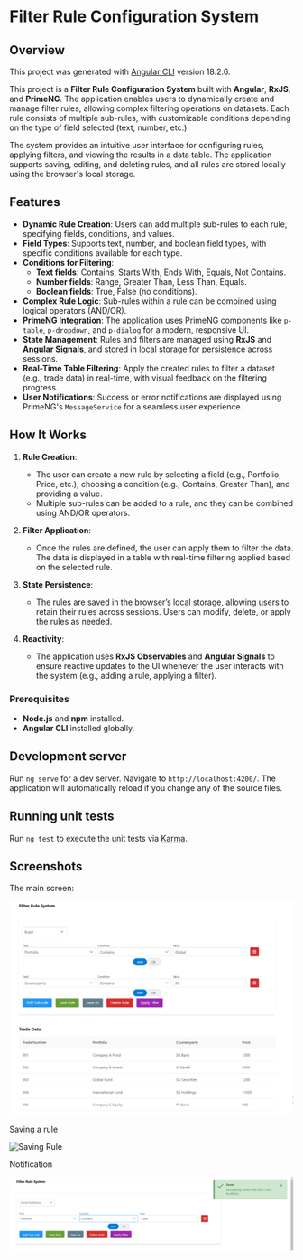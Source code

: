 # Filter Rule Configuration System

## Overview

This project was generated with [Angular CLI](https://github.com/angular/angular-cli) version 18.2.6.

This project is a **Filter Rule Configuration System** built with **Angular**, **RxJS**, and **PrimeNG**. The application enables users to dynamically create and manage filter rules, allowing complex filtering operations on datasets. Each rule consists of multiple sub-rules, with customizable conditions depending on the type of field selected (text, number, etc.).

The system provides an intuitive user interface for configuring rules, applying filters, and viewing the results in a data table. The application supports saving, editing, and deleting rules, and all rules are stored locally using the browser's local storage.

## Features
- **Dynamic Rule Creation**: Users can add multiple sub-rules to each rule, specifying fields, conditions, and values.
- **Field Types**: Supports text, number, and boolean field types, with specific conditions available for each type.
- **Conditions for Filtering**:
  - **Text fields**: Contains, Starts With, Ends With, Equals, Not Contains.
  - **Number fields**: Range, Greater Than, Less Than, Equals.
  - **Boolean fields**: True, False (no conditions).
- **Complex Rule Logic**: Sub-rules within a rule can be combined using logical operators (AND/OR).
- **PrimeNG Integration**: The application uses PrimeNG components like `p-table`, `p-dropdown`, and `p-dialog` for a modern, responsive UI.
- **State Management**: Rules and filters are managed using **RxJS** and **Angular Signals**, and stored in local storage for persistence across sessions.
- **Real-Time Table Filtering**: Apply the created rules to filter a dataset (e.g., trade data) in real-time, with visual feedback on the filtering progress.
- **User Notifications**: Success or error notifications are displayed using PrimeNG's `MessageService` for a seamless user experience.

## How It Works
1. **Rule Creation**:
   - The user can create a new rule by selecting a field (e.g., Portfolio, Price, etc.), choosing a condition (e.g., Contains, Greater Than), and providing a value.
   - Multiple sub-rules can be added to a rule, and they can be combined using AND/OR operators.
   
2. **Filter Application**:
   - Once the rules are defined, the user can apply them to filter the data. The data is displayed in a table with real-time filtering applied based on the selected rule.

3. **State Persistence**:
   - The rules are saved in the browser’s local storage, allowing users to retain their rules across sessions. Users can modify, delete, or apply the rules as needed.

4. **Reactivity**:
   - The application uses **RxJS Observables** and **Angular Signals** to ensure reactive updates to the UI whenever the user interacts with the system (e.g., adding a rule, applying a filter).

### Prerequisites
- **Node.js** and **npm** installed.
- **Angular CLI** installed globally.

## Development server

Run `ng serve` for a dev server. Navigate to `http://localhost:4200/`. The application will automatically reload if you change any of the source files.

## Running unit tests

Run `ng test` to execute the unit tests via [Karma](https://karma-runner.github.io).

## Screenshots
The main screen:

![Main Screen](assets/Filter-Rule-Overview.png)

Saving a rule

![Saving Rule](assets/saving-portfolios)

Notification

![Notification](assets/notification-service-after-saving.png)